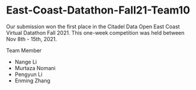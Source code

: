 # East-Coast-Datathon-Fall21-Team10
Our submission won the first place in the Citadel Data Open East Coast Virtual Datathon Fall 2021. This one-week competition was held between Nov 8th - 15th, 2021. 

Team Member
- Nange Li
- Murtaza Nomani
- Pengyun Li
- Enming Zhang
